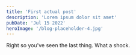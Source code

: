 ```yaml
---
title: 'First actual post'
description: 'Lorem ipsum dolor sit amet'
pubDate: 'Jul 15 2022'
heroImage: '/blog-placeholder-4.jpg'
---
```


Right so you've seen the last thing. What a shock.